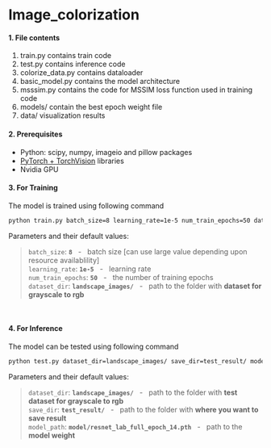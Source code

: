 # Image_colorization

#### 1. File contents

1. train.py contains train code 
2. test.py contains inference code
3. colorize_data.py contains dataloader
4. basic_model.py  contains the model architecture
5. msssim.py contains the code for MSSIM loss function used in training code
6. models/ contain the best epoch weight file
7. data/ visualization results

#### 2. Prerequisites

- Python: scipy, numpy, imageio and pillow packages
- [PyTorch + TorchVision](https://pytorch.org/) libraries
- Nvidia GPU

#### 3. For Training
The model is trained using following command
```bash
python train.py batch_size=8 learning_rate=1e-5 num_train_epochs=50 dataset_dir=landscape_images/
```
Parameters and their default values:

>```batch_size```: **```8```** &nbsp; - &nbsp; batch size [can use large value depending upon resource availablility] <br/>
>```learning_rate```: **```1e-5```** &nbsp; - &nbsp; learning rate <br/>
>```num_train_epochs```: **```50```** &nbsp; - &nbsp; the number of training epochs <br/>
>```dataset_dir```: **```landscape_images/```** &nbsp; - &nbsp; path to the folder with **dataset for grayscale to rgb** <br/>
</br>

#### 4. For Inference
The model can be tested using following command
```bash
python test.py dataset_dir=landscape_images/ save_dir=test_result/ model_path=model/resnet_lab_full_epoch_14.pth
```
Parameters and their default values:

>```dataset_dir```: **```landscape_images/```** &nbsp; - &nbsp; path to the folder with **test dataset for grayscale to rgb** <br/>
>```save_dir```: **```test_result/```** &nbsp; - &nbsp; path to the folder with **where you want to save result** <br/>
>```model_path```: **```model/resnet_lab_full_epoch_14.pth```** &nbsp; - &nbsp; path to the  **model weight** <br/>
</br>

